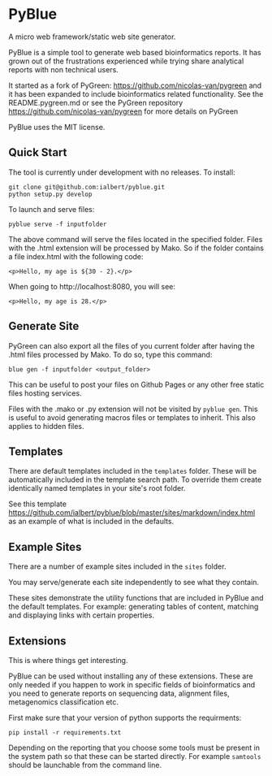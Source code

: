 PyBlue
=======

A micro web framework/static web site generator.

PyBlue is a simple tool to generate web based bioinformatics reports. It has grown out of the frustrations
experienced while trying share analytical reports with non technical users.

It started as a fork of PyGreen: https://github.com/nicolas-van/pygreen and
it has been expanded to include bioinformatics related functionality. See
the README.pygreen.md or see the PyGreen repository https://github.com/nicolas-van/pygreen
for more details on PyGreen

PyBlue uses the MIT license.

Quick Start
-----------

The tool is currently under development with no releases. To install:

    git clone git@github.com:ialbert/pyblue.git
    python setup.py develop

To launch and serve files:

    pyblue serve -f inputfolder

The above command will serve the files located in the specified folder.
Files with the .html extension will be processed by Mako. So if the folder
contains a file index.html with the following code:

    <p>Hello, my age is ${30 - 2}.</p>

When going to http://localhost:8080, you will see:

    <p>Hello, my age is 28.</p>

Generate Site
--------------

PyGreen can also export all the files of you current folder after having the .html files processed by
Mako. To do so, type this command:

    blue gen -f inputfolder <output_folder>

This can be useful to post your files on Github Pages or any other free static files hosting services.

Files with the .mako or .py extension will not be visited by `pyblue gen`.
This is useful to avoid generating macros files or templates to inherit.
This also applies to hidden files.

Templates
---------

There are default templates included in the `templates` folder. These will be automatically included in
the template search path. To override them create identically named templates in your site's root folder.

See this template https://github.com/ialbert/pyblue/blob/master/sites/markdown/index.html
as an example of what is included in the defaults.

Example Sites
-------------

There are a number of example sites included in the `sites` folder.

You may serve/generate each site independently to see what they contain.

These sites demonstrate the utility functions that are included in PyBlue and the default templates. For example:
generating tables of content, matching and displaying links with certain properties.

Extensions
----------

This is where things get interesting.

PyBlue can be used without installing any of these extensions. These are only needed if you happen to work in
specific fields of bioinformatics and you need to generate reports on sequencing data, alignment files, metagenomics
classification etc.

First make sure that your version of python supports the requirments:

    pip install -r requirements.txt

Depending on the reporting that you choose some tools must be present in the system path so that these can
be started directly. For example `samtools` should be launchable from the command line.




